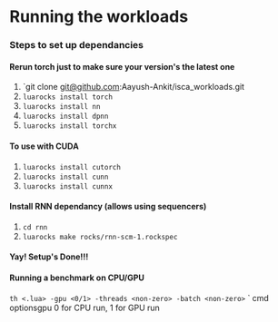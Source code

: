 # Running the workloads

### Steps to set up dependancies
#### Rerun torch just to make sure your version's the latest one
1. `git clone git@github.com:Aayush-Ankit/isca_workloads.git
2. `luarocks install torch`
3. `luarocks install nn`
4. `luarocks install dpnn`
5. `luarocks install torchx`
#### To use with CUDA
1. `luarocks install cutorch`
2. `luarocks install cunn`
3. `luarocks install cunnx`
#### Install RNN dependancy (allows using sequencers)
1. `cd rnn`
2. `luarocks make rocks/rnn-scm-1.rockspec`
#### Yay! Setup's Done!!!

#### Running a benchmark on CPU/GPU
`th <.lua> -gpu <0/1> -threads <non-zero> -batch <non-zero>`
`
cmd optionsgpu 0 for CPU run, 1 for GPU run



